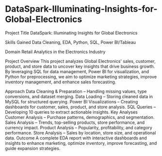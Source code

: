 # DataSpark-Illuminating-Insights-for-Global-Electronics
Project Title
DataSpark: Illuminating Insights for Global Electronics

Skills Gained
Data Cleaning, EDA, Python, SQL, Power BI/Tableau

Domain
Retail Analytics in the Electronics Industry

Project Overview
This project analyzes Global Electronics' sales, customer, product, and store data to uncover key insights that drive business growth. By leveraging SQL for data management, Power BI for visualization, and Python for preprocessing, we aim to optimize marketing strategies, improve inventory management, and enhance sales forecasting.

Approach
Data Cleaning & Preparation – Handling missing values, type conversions, and dataset merging.
Data Loading – Storing cleaned data in MySQL for structured querying.
Power BI Visualizations – Creating dashboards for customer, sales, product, and store analysis.
SQL Queries – Developing 10 queries to extract actionable insights.
Key Analyses
Customer Analysis – Purchase patterns, demographics, and segmentation.
Sales Analysis – Trends, top-selling products, store performance, and currency impact.
Product Analysis – Popularity, profitability, and category performance.
Store Analysis – Sales by location, store size, and operational data.
Outcome
A complete EDA report with interactive dashboards and insights to enhance marketing, optimize inventory, improve forecasting, and guide expansion strategies.
